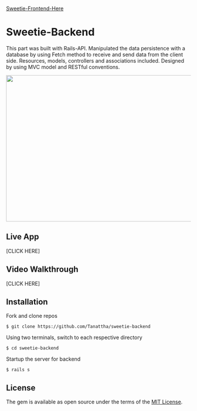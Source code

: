 [Sweetie-Frontend-Here](https://github.com/Tanattha/sweetie-frontend)

# Sweetie-Backend

This part was built with Rails-API. Manipulated the data persistence with a database by using Fetch method to receive and send data from the client side. Resources, models, controllers and associations included. Designed by using MVC model and RESTful conventions. 

<img src="./public/imges/example.png" width="640" height="400" />

## Live App

[CLICK HERE]

## Video Walkthrough

[CLICK HERE]

## Installation

Fork and clone repos

    $ git clone https://github.com/Tanattha/sweetie-backend

Using two terminals, switch to each respective directory

    $ cd sweetie-backend

Startup the server for backend

    $ rails s

## License

The gem is available as open source under the terms of the [MIT License](https://opensource.org/licenses/MIT).


